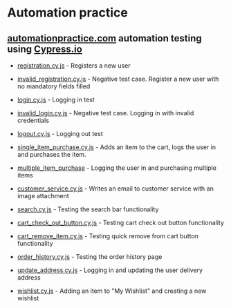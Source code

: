 # Automation practice

## [automationpractice.com](http://automationpractice.com/index.php?) automation testing using [Cypress.io](https://www.cypress.io/)

- [registration.cy.js](https://github.com/Wellsx/Automationpractice/blob/main/cypress/e2e/registration.cy.js) - Registers a new user

- [invalid_registration.cy.js](https://github.com/Wellsx/Automationpractice/blob/main/cypress/e2e/invalid_registration.cy.js) - Negative test case. Register a new user with no mandatory fields filled

- [login.cy.js](https://github.com/Wellsx/Automationpractice/blob/main/cypress/e2e/login.cy.js) - Logging in test

- [invalid_login.cy.js](https://github.com/Wellsx/Automationpractice/blob/main/cypress/e2e/invalid_login.cy.js) - Negative test case. Logging in with invalid credentials

- [logout.cy.js](https://github.com/Wellsx/Automationpractice/blob/main/cypress/e2e/logout.cy.js) - Logging out test

- [single_item_purchase.cy.js](https://github.com/Wellsx/Automationpractice/blob/main/cypress/e2e/single_item_purchase.cy.js) - Adds an item to the cart, logs the user in and purchases the item.

- [multiple_item_purchase](https://github.com/Wellsx/Automationpractice/blob/main/cypress/e2e/multiple_item_purchase.cy.js) - Logging the user in and purchasing multiple items

- [customer_service.cy.js](https://github.com/Wellsx/Automationpractice/blob/main/cypress/e2e/customer_service.cy.js) - Writes an email to customer service with an image attachment

- [search.cy.js](https://github.com/Wellsx/Automationpractice/blob/main/cypress/e2e/search.cy.js) - Testing the search bar functionality

- [cart_check_out_button.cy.js](https://github.com/Wellsx/Automationpractice/blob/main/cypress/e2e/cart_check_out_button.cy.js) - Testing cart check out button functionality

- [cart_remove_item.cy.js](https://github.com/Wellsx/Automationpractice/blob/main/cypress/e2e/cart_remove_item.cy.js) - Testing quick remove from cart button functionality

- [order_history.cy.js](https://github.com/Wellsx/Automationpractice/blob/main/cypress/e2e/order_history.cy.js) - Testing the order history page

- [update_address.cy.js](https://github.com/Wellsx/Automationpractice/blob/main/cypress/e2e/update_address.cy.js) - Logging in and updating the user delivery address

- [wishlist.cy.js](https://github.com/Wellsx/Automationpractice/blob/main/cypress/e2e/wishlist.cy.js) - Adding an item to "My Wishlist" and creating a new wishlist
